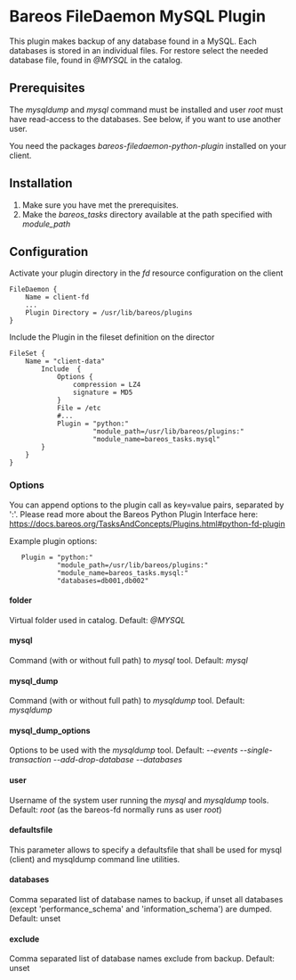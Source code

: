 # Bareos FileDaemon MySQL Plugin
This plugin makes backup of any database found in a MySQL. Each databases is stored in an individual files.
For restore select the needed database file, found in *@MYSQL* in the catalog.

## Prerequisites
The *mysqldump* and *mysql* command must be installed and user *root* must have read-access to the databases.
See below, if you want to use another user.

You need the packages *bareos-filedaemon-python-plugin* installed on your client.

## Installation
1. Make sure you have met the prerequisites.
2. Make the *bareos_tasks* directory available at the path specified with *module_path*

## Configuration

Activate your plugin directory in the *fd* resource configuration on the client
```
FileDaemon {                          
    Name = client-fd
    ...
    Plugin Directory = /usr/lib/bareos/plugins
}
```

Include the Plugin in the fileset definition on the director
```
FileSet {
    Name = "client-data"
        Include  {
            Options {
                compression = LZ4
                signature = MD5
            }
            File = /etc
            #...
            Plugin = "python:"
                     "module_path=/usr/lib/bareos/plugins:"
                     "module_name=bareos_tasks.mysql"
        }
    }
}
```

### Options
You can append options to the plugin call as key=value pairs, separated by ':'.
Please read more about the Bareos Python Plugin Interface here: https://docs.bareos.org/TasksAndConcepts/Plugins.html#python-fd-plugin

Example plugin options:
```
   Plugin = "python:"
            "module_path=/usr/lib/bareos/plugins:"
            "module_name=bareos_tasks.mysql:"
            "databases=db001,db002"
```

#### folder
Virtual folder used in catalog. Default: *@MYSQL*

#### mysql
Command (with or without full path) to *mysql* tool. Default: *mysql*

#### mysql_dump
Command (with or without full path) to *mysqldump* tool. Default: *mysqldump*

#### mysql_dump_options
Options to be used with the *mysqldump* tool. Default: *--events --single-transaction --add-drop-database --databases*

#### user
Username of the system user running the *mysql* and *mysqldump* tools. Default: *root* (as the bareos-fd normally runs as user *root*)

#### defaultsfile
This parameter allows to specify a defaultsfile that shall be used for mysql (client) and mysqldump command line utilities.

#### databases
Comma separated list of database names to backup, if unset all databases (except 'performance_schema' and 'information_schema') are dumped. Default: unset

#### exclude
Comma separated list of database names exclude from backup. Default: unset
